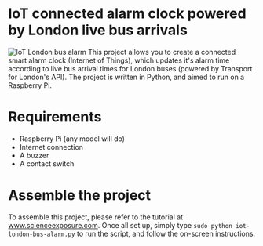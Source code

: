 # IoT connected alarm clock powered by London live bus arrivals
![IoT London bus alarm](http://www.scienceexposure.com/wp-content/uploads/2015/12/featured-img.png)
This project allows you to create a connected smart alarm clock (Internet of Things), which updates it's alarm time according to live bus arrival times for London buses (powered by Transport for London's API). The project is written in Python, and aimed to run on a Raspberry Pi.

# Requirements
* Raspberry Pi (any model will do)
* Internet connection
* A buzzer
* A contact switch

# Assemble the project
To assemble this project, please refer to the tutorial at www.scienceexposure.com. Once all set up, simply type `sudo python iot-london-bus-alarm.py` to run the script, and follow the on-screen instructions.
